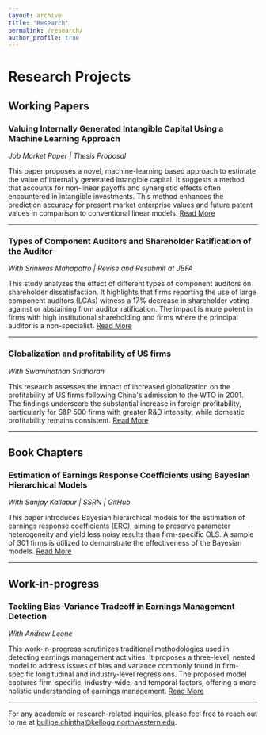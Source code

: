 ```yaml
---
layout: archive
title: "Research"
permalink: /research/
author_profile: true
---
```

# Research Projects

## Working Papers

### Valuing Internally Generated Intangible Capital Using a Machine Learning Approach
*Job Market Paper | Thesis Proposal*

This paper proposes a novel, machine-learning based approach to estimate the value of internally generated intangible capital. It suggests a method that accounts for non-linear payoffs and synergistic effects often encountered in intangible investments. This method enhances the prediction accuracy for present market enterprise values and future patent values in comparison to conventional linear models. [Read More](link-to-paper)

---

### Types of Component Auditors and Shareholder Ratification of the Auditor
*With Sriniwas Mahapatro | Revise and Resubmit at JBFA*

This study analyzes the effect of different types of component auditors on shareholder dissatisfaction. It highlights that firms reporting the use of large component auditors (LCAs) witness a 17% decrease in shareholder voting against or abstaining from auditor ratification. The impact is more potent in firms with high institutional shareholding and firms where the principal auditor is a non-specialist. [Read More](link-to-paper)

---

### Globalization and profitability of US firms
*With Swaminathan Sridharan*

This research assesses the impact of increased globalization on the profitability of US firms following China's admission to the WTO in 2001. The findings underscore the substantial increase in foreign profitability, particularly for S&P 500 firms with greater R&D intensity, while domestic profitability remains consistent. [Read More](link-to-paper)

---

## Book Chapters

### Estimation of Earnings Response Coefficients using Bayesian Hierarchical Models
*With Sanjay Kallapur | SSRN | GitHub*

This paper introduces Bayesian hierarchical models for the estimation of earnings response coefficients (ERC), aiming to preserve parameter heterogeneity and yield less noisy results than firm-specific OLS. A sample of 301 firms is utilized to demonstrate the effectiveness of the Bayesian models. [Read More](link-to-paper)

---

## Work-in-progress

### Tackling Bias-Variance Tradeoff in Earnings Management Detection
*With Andrew Leone*

This work-in-progress scrutinizes traditional methodologies used in detecting earnings management activities. It proposes a three-level, nested model to address issues of bias and variance commonly found in firm-specific longitudinal and industry-level regressions. The proposed model captures firm-specific, industry-wide, and temporal factors, offering a more holistic understanding of earnings management. [Read More](link-to-paper)

---

For any academic or research-related inquiries, please feel free to reach out to me at bullipe.chintha@kellogg.northwestern.edu.
